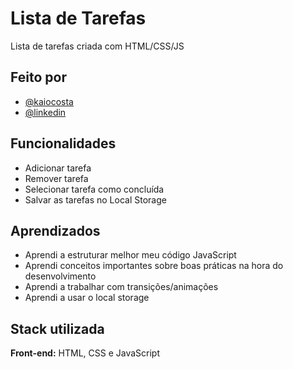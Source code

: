 
# Lista de Tarefas

Lista de tarefas criada com HTML/CSS/JS


## Feito por

- [@kaiocosta](https://github.com/KaioCosta62)
- [@linkedin](https://www.linkedin.com/in/kaio-henrique-costa)


## Funcionalidades

- Adicionar tarefa
- Remover tarefa
- Selecionar tarefa como concluída
- Salvar as tarefas no Local Storage



## Aprendizados

- Aprendi a estruturar melhor meu código JavaScript
- Aprendi conceitos importantes sobre boas práticas na hora do desenvolvimento
- Aprendi a trabalhar com transições/animações
- Aprendi a usar o local storage

## Stack utilizada

**Front-end:** HTML, CSS e JavaScript

